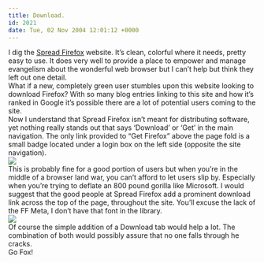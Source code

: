 ```yaml
---
title: Download.
id: 2021
date: Tue, 02 Nov 2004 12:01:12 +0000
---
```


I dig the [Spread Firefox](http://www.spreadfirefox.com) website. It’s clean, colorful where it needs, pretty easy to use. It does very well to provide a place to empower and manage evangelism about the wonderful web browser but I can’t help but think they left out one detail.  
 What if a new, completely green user stumbles upon this website looking to download Firefox? With so many blog entries linking to this site and how it’s ranked in Google it’s possible there are a lot of potential users coming to the site.  
 Now I understand that Spread Firefox isn’t meant for distributing software, yet nothing really stands out that says ‘Download’ or ‘Get’ in the main navigation. The only link provided to “Get Firefox” above the page fold is a small badge located under a login box on the left side (opposite the site navigation).  
[![](http://www.airbagindustries.com/images/firefox.gif)](http://www.airbagindustries.com/images/firefox.png "Spread Firefox: Before")  
 This is probably fine for a good portion of users but when you’re in the middle of a browser land war, you can’t afford to let users slip by. Especially when you’re trying to deflate an 800 pound gorilla like Microsoft. I would suggest that the good people at Spread Firefox add a prominent download link across the top of the page, throughout the site. You’ll excuse the lack of the FF Meta, I don’t have that font in the library.  
[![](http://www.airbagindustries.com/images/firefox2.gif)](http://www.airbagindustries.com/images/firefox2.png "Spread Firefox: After")  
 Of course the simple addition of a Download tab would help a lot. The combination of both would possibly assure that no one falls through he cracks.  
 Go Fox!


